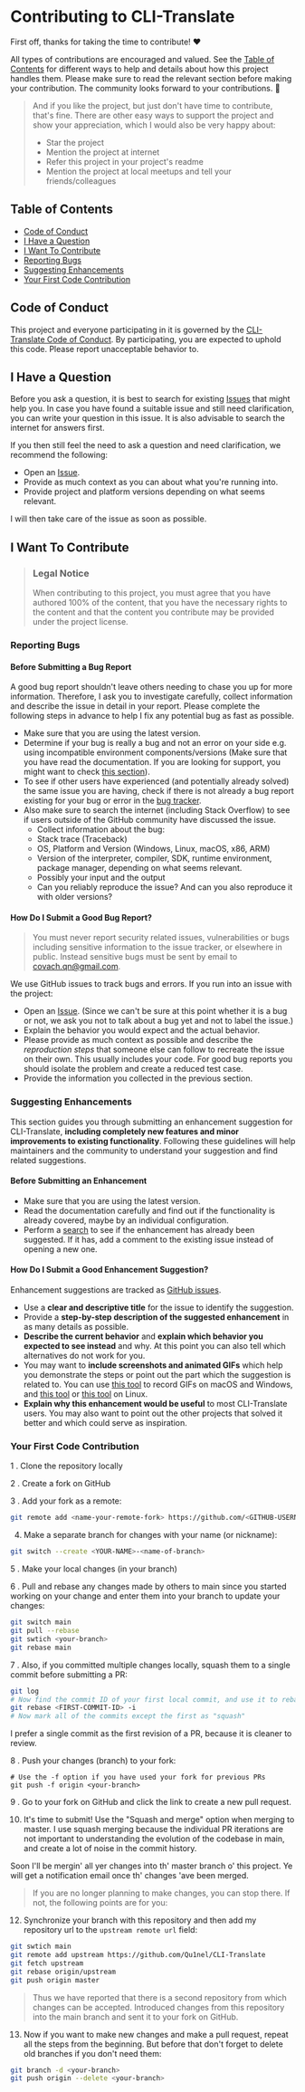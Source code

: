 <!-- omit in toc -->

# Contributing to CLI-Translate

First off, thanks for taking the time to contribute! ❤️

All types of contributions are encouraged and valued. See the [Table of Contents](#table-of-contents) for different ways to help and details about how this project handles them.
Please make sure to read the relevant section before making your contribution. The community looks forward to your contributions. 🎉

> And if you like the project, but just don't have time to contribute, that's fine. There are other easy ways to support the project and show your appreciation, which I would also be very happy about:
>
> - Star the project
> - Mention the project at internet
> - Refer this project in your project's readme
> - Mention the project at local meetups and tell your friends/colleagues

<!-- omit in toc -->

## Table of Contents

- [Code of Conduct](#code-of-conduct)
- [I Have a Question](#i-have-a-question)
- [I Want To Contribute](#i-want-to-contribute)
- [Reporting Bugs](#reporting-bugs)
- [Suggesting Enhancements](#suggesting-enhancements)
- [Your First Code Contribution](#your-first-code-contribution)

## Code of Conduct

This project and everyone participating in it is governed by the
[CLI-Translate Code of Conduct](https://github.com/Qu1nel/CLI-Translate/blob/main/.github/CODE_OF_CONDUCT.md).
By participating, you are expected to uphold this code. Please report unacceptable behavior
to.

## I Have a Question

Before you ask a question, it is best to search for existing [Issues](https://github.com/Qu1nel/CLI-Translate/issues) that might help you.
In case you have found a suitable issue and still need clarification, you can write your question in this issue. It is also advisable to search the internet for answers first.

If you then still feel the need to ask a question and need clarification, we recommend the following:

- Open an [Issue](https://github.com/Qu1nel/CLI-Translate/issues/new).
- Provide as much context as you can about what you're running into.
- Provide project and platform versions depending on what seems relevant.

I will then take care of the issue as soon as possible.

## I Want To Contribute

> ### Legal Notice <!-- omit in toc -->
>
> When contributing to this project, you must agree that you have authored 100% of the content, that you have the necessary rights to the content and that the content you contribute may be provided under the project license.

### Reporting Bugs

<!-- omit in toc -->

#### Before Submitting a Bug Report

A good bug report shouldn't leave others needing to chase you up for more information. Therefore, I ask you to investigate carefully, collect information and describe the issue in detail in your report.
Please complete the following steps in advance to help I fix any potential bug as fast as possible.

- Make sure that you are using the latest version.
- Determine if your bug is really a bug and not an error on your side e.g. using incompatible environment components/versions (Make sure that you have read the documentation. If you are looking for support, you might want to check [this section](#i-have-a-question)).
- To see if other users have experienced (and potentially already solved) the same issue you are having, check if there is not already a bug report existing for your bug or error in the [bug tracker](https://github.com/Qu1nel/CLI-Translate/issues?q=label%3A%22Type%3A+Bug%22).
- Also make sure to search the internet (including Stack Overflow) to see if users outside of the GitHub community have discussed the issue.
  - Collect information about the bug:
  - Stack trace (Traceback)
  - OS, Platform and Version (Windows, Linux, macOS, x86, ARM)
  - Version of the interpreter, compiler, SDK, runtime environment, package manager, depending on what seems relevant.
  - Possibly your input and the output
  - Can you reliably reproduce the issue? And can you also reproduce it with older versions?

<!-- omit in toc -->

#### How Do I Submit a Good Bug Report?

> You must never report security related issues, vulnerabilities or bugs including sensitive information to the issue tracker, or elsewhere in public. Instead sensitive bugs must be sent by email to [covach.qn@gmail.com](mailto:covach.qn@gmail.com).

We use GitHub issues to track bugs and errors. If you run into an issue with the project:

- Open an [Issue](https://github.com/Qu1nel/CLI-Translate/issues/new). (Since we can't be sure at this point whether it is a bug or not, we ask you not to talk about a bug yet and not to label the issue.)
- Explain the behavior you would expect and the actual behavior.
- Please provide as much context as possible and describe the _reproduction steps_ that someone else can follow to recreate the issue on their own. This usually includes your code. For good bug reports you should isolate the problem and create a reduced test case.
- Provide the information you collected in the previous section.

### Suggesting Enhancements

This section guides you through submitting an enhancement suggestion for CLI-Translate, **including completely new features and minor improvements to existing functionality**. Following these guidelines will help maintainers and the community to understand your suggestion and find related suggestions.

<!-- omit in toc -->

#### Before Submitting an Enhancement

- Make sure that you are using the latest version.
- Read the documentation carefully and find out if the functionality is already covered, maybe by an individual configuration.
- Perform a [search](https://github.com/Qu1nel/CLI-Translate/issues) to see if the enhancement has already been suggested. If it has, add a comment to the existing issue instead of opening a new one.

<!-- omit in toc -->

#### How Do I Submit a Good Enhancement Suggestion?

Enhancement suggestions are tracked as [GitHub issues](https://github.com/Qu1nel/CLI-Translate/issues).

- Use a **clear and descriptive title** for the issue to identify the suggestion.
- Provide a **step-by-step description of the suggested enhancement** in as many details as possible.
- **Describe the current behavior** and **explain which behavior you expected to see instead** and why. At this point you can also tell which alternatives do not work for you.
- You may want to **include screenshots and animated GIFs** which help you demonstrate the steps or point out the part which the suggestion is related to. You can use [this tool](https://www.cockos.com/licecap/) to record GIFs on macOS and Windows, and [this tool](https://github.com/colinkeenan/silentcast) or [this tool](https://github.com/GNOME/byzanz) on Linux. <!-- this should only be included if the project has a GUI -->
- **Explain why this enhancement would be useful** to most CLI-Translate users. You may also want to point out the other projects that solved it better and which could serve as inspiration.

### Your First Code Contribution

1 . Clone the repository locally

2 . Create a fork on GitHub

3 . Add your fork as a remote:

```bash
git remote add <name-your-remote-fork> https://github.com/<GITHUB-USERNAME>/CLI-Translate.git
```

4. Make a separate branch for changes with your name (or nickname):

```bash
git switch --create <YOUR-NAME>-<name-of-branch>
```

5 . Make your local changes (in your branch)

6 . Pull and rebase any changes made by others to main since you started working on your change and enter them into your branch to update your changes:

```bash
git switch main
git pull --rebase
git swtich <your-branch>
git rebase main
```

7 . Also, if you committed multiple changes locally, squash them to a single commit before submitting a PR:

```bash
git log
# Now find the commit ID of your first local commit, and use it to rebase
git rebase <FIRST-COMMIT-ID> -i
# Now mark all of the commits except the first as "squash"
```

I prefer a single commit as the first revision of a PR, because it is cleaner to review.

8 . Push your changes (branch) to your fork:

```
# Use the -f option if you have used your fork for previous PRs
git push -f origin <your-branch>
```

9 . Go to your fork on GitHub and click the link to create a new pull request.

10. It's time to submit! Use the "Squash and merge" option when merging to master.
    I use squash merging because the individual PR iterations are not important to understanding the evolution of the codebase in main, and create a lot of noise in the commit history.

Soon I'll be mergin' all yer changes into th' master branch o' this project. Ye will get a notification email once th' changes 'ave been merged.

> If you are no longer planning to make changes, you can stop there.
> If not, the following points are for you:

12. Synchronize your branch with this repository and then add my repository url to the `upstream remote url` field:

```bash
git swtich main
git remote add upstream https://github.com/Qu1nel/CLI-Translate
git fetch upstream
git rebase origin/upstream
git push origin master
```

> Thus we have reported that there is a second repository from which changes can be accepted. Introduced changes from this repository into the main branch and sent it to your fork on GitHub.

13. Now if you want to make new changes and make a pull request, repeat all the steps from the beginning. But before that don't forget to delete old branches if you don't need them:

```bash
git branch -d <your-branch>
git push origin --delete <your-branch>
```

